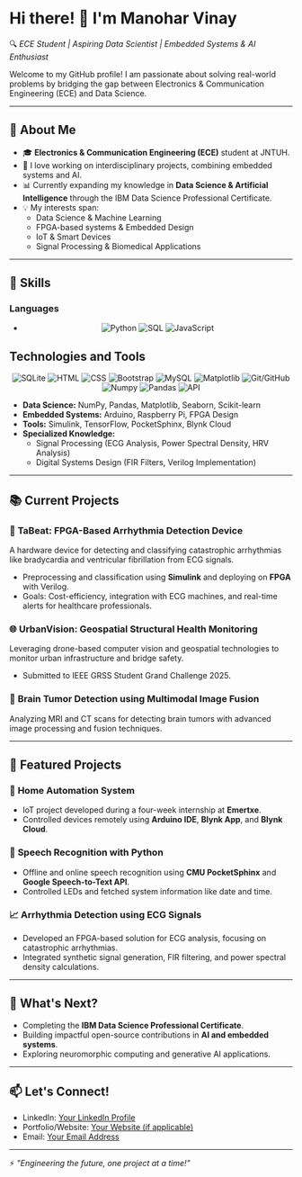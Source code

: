 # Hi there! 👋 I'm Manohar Vinay
🔍 *ECE Student | Aspiring Data Scientist | Embedded Systems & AI Enthusiast*  

Welcome to my GitHub profile! I am passionate about solving real-world problems by bridging the gap between Electronics & Communication Engineering (ECE) and Data Science.  

---

## 🚀 About Me
- 🎓 **Electronics & Communication Engineering (ECE)** student at JNTUH.  
- 🤖 I love working on interdisciplinary projects, combining embedded systems and AI.  
- 📊 Currently expanding my knowledge in **Data Science & Artificial Intelligence** through the IBM Data Science Professional Certificate.  
- 💡 My interests span:
  - Data Science & Machine Learning
  - FPGA-based systems & Embedded Design
  - IoT & Smart Devices
  - Signal Processing & Biomedical Applications  

---

## 🔧 Skills  
### Languages
- <p align="center">
  <img src="https://img.shields.io/badge/Python-3776AB?style=for-the-badge&logo=python&logoColor=white" alt="Python" style="cursor: pointer;">
  <img src="https://img.shields.io/badge/SQL-336791?style=for-the-badge&logo=postgresql&logoColor=white" alt="SQL" style="cursor: pointer;">
  <img src="https://img.shields.io/badge/JavaScript-323330?style=for-the-badge&logo=javascript&logoColor=f7df1e" alt="JavaScript" style="cursor: pointer;">
</p>

## Technologies and Tools

<p align="center">
<img src="https://img.shields.io/badge/SQLite-003B57?style=for-the-badge&logo=sqlite&logoColor=white" alt="SQLite" style="cursor: pointer;">
<img src="https://img.shields.io/badge/HTML-E34F26?style=for-the-badge&logo=html5&logoColor=white" alt="HTML" style="cursor: pointer;">
<img src="https://img.shields.io/badge/CSS-1572B6?style=for-the-badge&logo=css3&logoColor=white" alt="CSS" style="cursor: pointer;">
<img src="https://img.shields.io/badge/Bootstrap-563D7C?style=for-the-badge&logo=bootstrap&logoColor=white" alt="Bootstrap" style="cursor: pointer;">
<img src="https://img.shields.io/badge/MySQL-4479A1?style=for-the-badge&logo=mysql&logoColor=white" alt="MySQL" style="cursor: pointer;">
<img src="https://img.shields.io/badge/Matplotlib-003B57?style=for-the-badge" alt="Matplotlib" style="cursor: pointer;">
<img src="https://img.shields.io/badge/Git/GitHub-F05032?style=for-the-badge&logo=git&logoColor=white" alt="Git/GitHub" style="cursor: pointer;">
<img src="https://img.shields.io/badge/Numpy-013243?style=for-the-badge" alt="Numpy" style="cursor: pointer;">
<img src="https://img.shields.io/badge/Pandas-150458?style=for-the-badge" alt="Pandas" style="cursor: pointer;">
<img src="https://img.shields.io/badge/API-4D9F22?style=for-the-badge" alt="API" style="cursor: pointer;">

</p>

- **Data Science:** NumPy, Pandas, Matplotlib, Seaborn, Scikit-learn  
- **Embedded Systems:** Arduino, Raspberry Pi, FPGA Design  
- **Tools:** Simulink, TensorFlow, PocketSphinx, Blynk Cloud  
- **Specialized Knowledge:**  
  - Signal Processing (ECG Analysis, Power Spectral Density, HRV Analysis)  
  - Digital Systems Design (FIR Filters, Verilog Implementation)  

---

## 📚 Current Projects  
### 🎯 **TaBeat: FPGA-Based Arrhythmia Detection Device**  
A hardware device for detecting and classifying catastrophic arrhythmias like bradycardia and ventricular fibrillation from ECG signals.  
- Preprocessing and classification using **Simulink** and deploying on **FPGA** with Verilog.  
- Goals: Cost-efficiency, integration with ECG machines, and real-time alerts for healthcare professionals.  

### 🌐 **UrbanVision: Geospatial Structural Health Monitoring**  
Leveraging drone-based computer vision and geospatial technologies to monitor urban infrastructure and bridge safety.  
- Submitted to IEEE GRSS Student Grand Challenge 2025.  

### 🧠 **Brain Tumor Detection using Multimodal Image Fusion**  
Analyzing MRI and CT scans for detecting brain tumors with advanced image processing and fusion techniques.  

---

## 📂 Featured Projects  
### 🏡 **Home Automation System**  
- IoT project developed during a four-week internship at **Emertxe**.  
- Controlled devices remotely using **Arduino IDE**, **Blynk App**, and **Blynk Cloud**.

### 💬 **Speech Recognition with Python**  
- Offline and online speech recognition using **CMU PocketSphinx** and **Google Speech-to-Text API**.  
- Controlled LEDs and fetched system information like date and time.  

### 📈 **Arrhythmia Detection using ECG Signals**  
- Developed an FPGA-based solution for ECG analysis, focusing on catastrophic arrhythmias.  
- Integrated synthetic signal generation, FIR filtering, and power spectral density calculations.  

---

## 🌱 What's Next?  
- Completing the **IBM Data Science Professional Certificate**.  
- Building impactful open-source contributions in **AI and embedded systems**.  
- Exploring neuromorphic computing and generative AI applications.  

---

## 📫 Let's Connect!  
- LinkedIn: [Your LinkedIn Profile](#)  
- Portfolio/Website: [Your Website (if applicable)](#)  
- Email: [Your Email Address](#)

---

⚡ *"Engineering the future, one project at a time!"*
